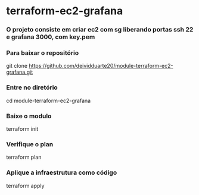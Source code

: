 # terraform-ec2-grafana

### O projeto consiste em criar ec2 com sg liberando portas ssh 22 e grafana 3000, com key.pem

### Para baixar o repositório
git clone https://github.com/deividduarte20/module-terraform-ec2-grafana.git

### Entre no diretório
cd module-terraform-ec2-grafana

### Baixe o modulo
terraform init

### Verifique o plan
terraform plan

### Aplique a infraestrutura como código
terraform apply
